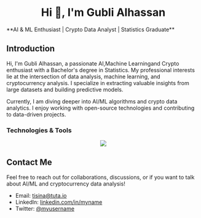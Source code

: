 <h1 align="center">Hi 👋, I'm Gubli Alhassan </h1>
**AI & ML Enthusiast | Crypto Data Analyst | Statistics Graduate**

## Introduction
Hi, I'm Gubli Alhassan, a passionate AI,Machine Learningand Crypto enthusiast with a Bachelor's degree in Statistics. My professional interests lie at the intersection of data analysis, machine learning, and cryptocurrency analysis. I specialize in extracting valuable insights from large datasets and building predictive models. 

Currently, I am diving deeper into AI/ML algorithms and crypto data analytics. I enjoy working with open-source technologies and contributing to data-driven projects.

### **Technologies & Tools**

<p align="center">
  <a href="https://skillicons.dev">
    <img src="https://skillicons.dev/icons?i=python,r,pytorch,anaconda,bash,git,linux,md,sklearn,ubuntu,tensorflow,sqlite,postgres,keras,polars" />
  </a>
</p>

## Contact Me
Feel free to reach out for collaborations, discussions, or if you want to talk about AI/ML and cryptocurrency data analysis!

- Email: [tisina@tuta.io](mailto:tisina@tuta.io)
- LinkedIn: [linkedin.com/in/myname](https://linkedin.com/in/myname)
- Twitter: [@myusername](https://twitter.com/myname)


